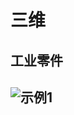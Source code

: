 # 三维
## 工业零件
## ![示例1](https://github.com/Niki-9/Niki-9.github.io/blob/main/download_20201123210824.jpg)
